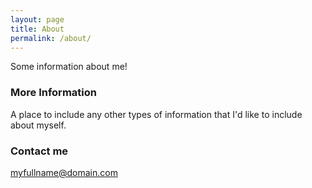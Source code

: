 ```yaml
---
layout: page
title: About
permalink: /about/
---
```


Some information about me!

### More Information

A place to include any other types of information that I'd like to include about myself.

### Contact me

[myfullname@domain.com](mailto:sawthinkarnayhtoo@gmail.com)
